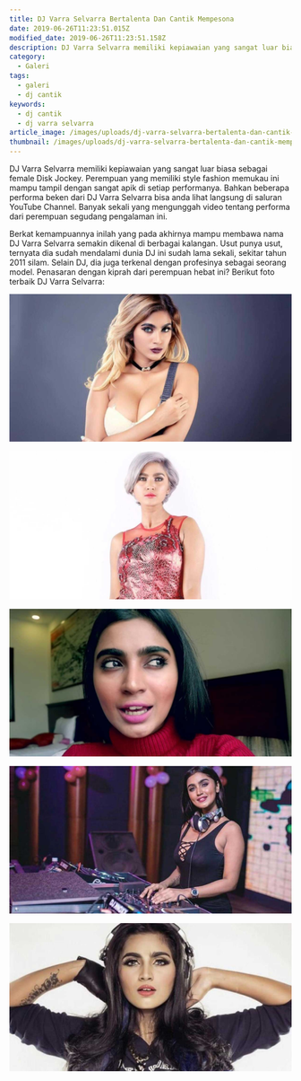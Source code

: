 ```yaml
---
title: DJ Varra Selvarra Bertalenta Dan Cantik Mempesona
date: 2019-06-26T11:23:51.015Z
modified_date: 2019-06-26T11:23:51.158Z
description: DJ Varra Selvarra memiliki kepiawaian yang sangat luar biasa sebagai female Disk Jockey. Perempuan yang memiliki style fashion memukau ini mampu tampil dengan sangat apik di setiap performanya.
category:
  - Galeri
tags:
  - galeri
  - dj cantik
keywords:
  - dj cantik
  - dj varra selvarra
article_image: /images/uploads/dj-varra-selvarra-bertalenta-dan-cantik-mempesona-5.jpg
thumbnail: /images/uploads/dj-varra-selvarra-bertalenta-dan-cantik-mempesona-5-007.jpg
---
```

DJ Varra Selvarra memiliki kepiawaian yang sangat luar biasa sebagai female Disk Jockey. Perempuan yang memiliki style fashion memukau ini mampu tampil dengan sangat apik di setiap performanya. Bahkan beberapa performa beken dari DJ Varra Selvarra bisa anda lihat langsung di saluran YouTube Channel. Banyak sekali yang mengunggah video tentang performa dari perempuan segudang pengalaman ini.

Berkat kemampuannya inilah yang pada akhirnya mampu membawa nama DJ Varra Selvarra semakin dikenal di berbagai kalangan. Usut punya usut, ternyata dia sudah mendalami dunia DJ ini sudah lama sekali, sekitar tahun 2011 silam. Selain DJ, dia juga terkenal dengan profesinya sebagai seorang model. Penasaran dengan kiprah dari perempuan hebat ini? Berikut foto terbaik DJ Varra Selvarra:

![DJ Varra Selvarra Bertalenta Dan Cantik Mempesona](/images/uploads/dj-varra-selvarra-bertalenta-dan-cantik-mempesona-5.jpg)

![DJ Varra Selvarra Bertalenta Dan Cantik Mempesona](/images/uploads/dj-varra-selvarra-bertalenta-dan-cantik-mempesona-4.jpg)

![DJ Varra Selvarra Bertalenta Dan Cantik Mempesona](/images/uploads/dj-varra-selvarra-bertalenta-dan-cantik-mempesona-3.jpg)

![DJ Varra Selvarra Bertalenta Dan Cantik Mempesona](/images/uploads/dj-varra-selvarra-bertalenta-dan-cantik-mempesona-2.jpg)

![DJ Varra Selvarra Bertalenta Dan Cantik Mempesona](/images/uploads/dj-varra-selvarra-bertalenta-dan-cantik-mempesona-1.jpg)
